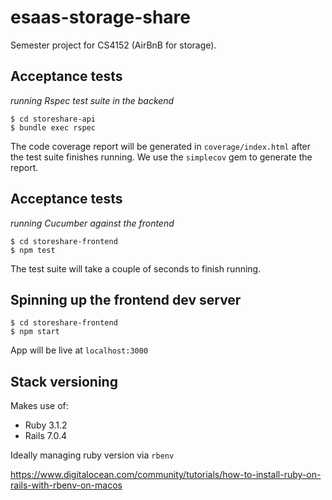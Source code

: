 # esaas-storage-share
Semester project for CS4152 (AirBnB for storage). 

## Acceptance tests 
_running Rspec test suite in the backend_
```
$ cd storeshare-api
$ bundle exec rspec
```
The code coverage report will be generated in `coverage/index.html` after the test suite finishes running.
We use the `simplecov` gem to generate the report.

## Acceptance tests 
_running Cucumber against the frontend_
```
$ cd storeshare-frontend
$ npm test
```
The test suite will take a couple of seconds to finish running. 

## Spinning up the frontend dev server
```
$ cd storeshare-frontend
$ npm start
```
App will be live at `localhost:3000`

## Stack versioning
Makes use of: 
- Ruby 3.1.2
- Rails 7.0.4

Ideally managing ruby version via `rbenv`

https://www.digitalocean.com/community/tutorials/how-to-install-ruby-on-rails-with-rbenv-on-macos

